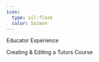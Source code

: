 ```yaml
---
icon:
  type: uil:flask
  color: Salmon  
---
```

Educator Experience

Creating & Editing a Tutors Course